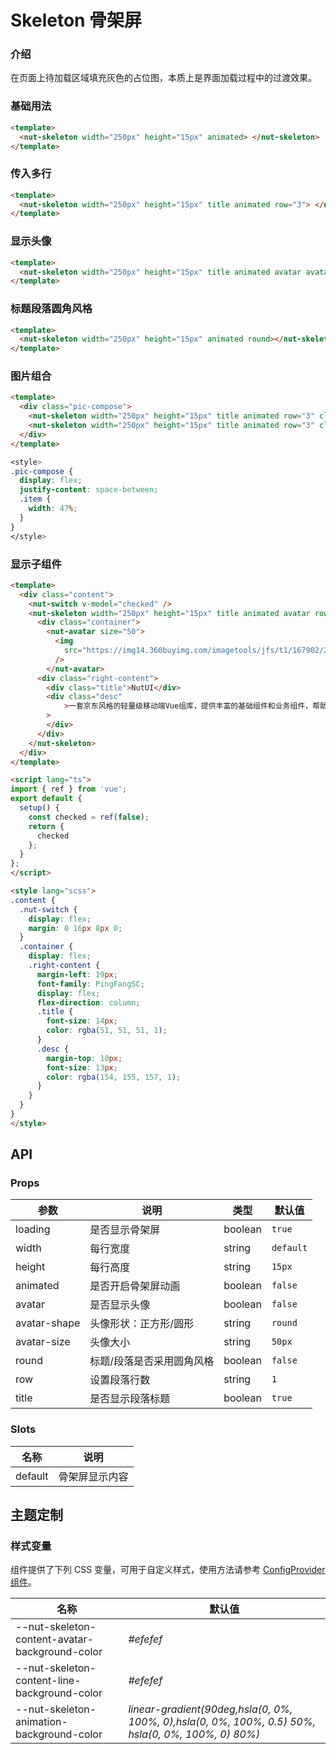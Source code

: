 # Skeleton 骨架屏

### 介绍

在页面上待加载区域填充灰色的占位图，本质上是界面加载过程中的过渡效果。

### 基础用法

```html
<template>
  <nut-skeleton width="250px" height="15px" animated> </nut-skeleton>
</template>

```

### 传入多行

```html
<template>
  <nut-skeleton width="250px" height="15px" title animated row="3"> </nut-skeleton>
</template>

```

### 显示头像

```html
<template>
  <nut-skeleton width="250px" height="15px" title animated avatar avatarSize="60px" row="3"> </nut-skeleton>
</template>
```

### 标题段落圆角风格

```html
<template>
  <nut-skeleton width="250px" height="15px" animated round></nut-skeleton>
</template>
```

### 图片组合

```html
<template>
  <div class="pic-compose">
    <nut-skeleton width="250px" height="15px" title animated row="3" class="item"> </nut-skeleton>
    <nut-skeleton width="250px" height="15px" title animated row="3" class="item"> </nut-skeleton>
  </div>
</template>
```

```css
<style>
.pic-compose {
  display: flex;
  justify-content: space-between;
  .item {
    width: 47%;
  }
}
</style>
```

### 显示子组件

```html
<template>
  <div class="content">
    <nut-switch v-model="checked" />
    <nut-skeleton width="250px" height="15px" title animated avatar row="3" :loading="!checked">
      <div class="container">
        <nut-avatar size="50">
          <img
            src="https://img14.360buyimg.com/imagetools/jfs/t1/167902/2/8762/791358/603742d7E9b4275e3/e09d8f9a8bf4c0ef.png"
          />
        </nut-avatar>
      <div class="right-content">
        <div class="title">NutUI</div>
        <div class="desc"
            >一套京东风格的轻量级移动端Vue组库，提供丰富的基础组件和业务组件，帮助开发者快速搭建移动应用。</div
        >
        </div>
      </div>
    </nut-skeleton>
  </div>
</template>

<script lang="ts">
import { ref } from 'vue';
export default {
  setup() {
    const checked = ref(false);
    return {
      checked
    };
  }
};
</script>

<style lang="scss">
.content {
  .nut-switch {
    display: flex;
    margin: 0 16px 8px 0;
  }
  .container {
    display: flex;
    .right-content {
      margin-left: 19px;
      font-family: PingFangSC;
      display: flex;
      flex-direction: column;
      .title {
        font-size: 14px;
        color: rgba(51, 51, 51, 1);
      }
      .desc {
        margin-top: 10px;
        font-size: 13px;
        color: rgba(154, 155, 157, 1);
      }
    }
  }
}
</style>

```

## API

### Props

| 参数       | 说明                                             | 类型    | 默认值    |
|------------|-------------------------------------------------|---------|----------|
| loading    | 是否显示骨架屏                                    | boolean | `true`    |
| width       | 每行宽度                                        | string  | `default` |
| height      | 每行高度                                        | string  | `15px`   |
| animated    | 是否开启骨架屏动画                                | boolean  | `false`  |
| avatar      | 是否显示头像                                     | boolean | `false`   |
| avatar-shape      | 头像形状：正方形/圆形                        | string | `round`   |
| avatar-size       | 头像大小                                   | string | `50px`    |
| round  | 标题/段落是否采用圆角风格                                | boolean | `false`  |
| row    | 设置段落行数                                           | string | `1`       |
| title  | 是否显示段落标题                                        | boolean | `true`   |

### Slots

| 名称    | 说明           |
|---------|---------------|
| default | 骨架屏显示内容  |

## 主题定制

### 样式变量

组件提供了下列 CSS 变量，可用于自定义样式，使用方法请参考 [ConfigProvider 组件](/components/basic/configprovider)。

| 名称                                    | 默认值                     |
| --------------------------------------- | -------------------------- |
| --nut-skeleton-content-avatar-background-color| _#efefef_  |
| --nut-skeleton-content-line-background-color| _#efefef_  |
| --nut-skeleton-animation-background-color| _linear-gradient(90deg,hsla(0, 0%, 100%, 0),hsla(0, 0%, 100%, 0.5) 50%, hsla(0, 0%, 100%, 0) 80%)_  |
